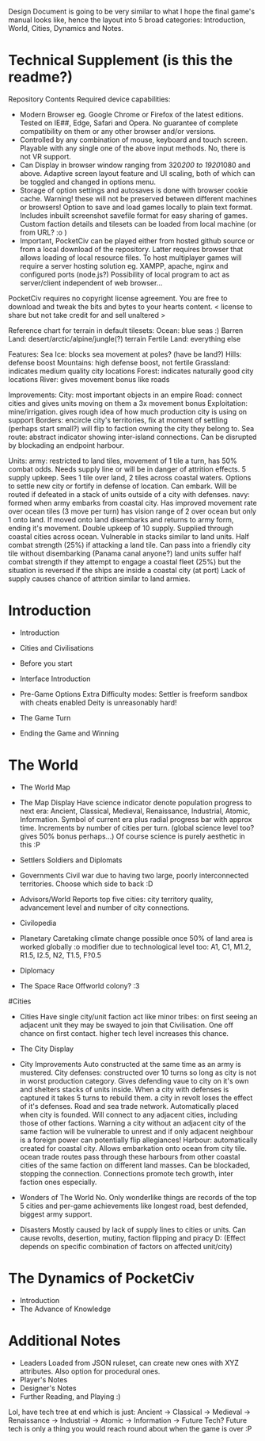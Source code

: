 Design Document is going to be very similar to what I hope the final game's manual looks like, hence the layout into 5 broad categories: Introduction, World, Cities, Dynamics and Notes.

# Technical Supplement (is this the readme?)
Repository Contents
Required device capabilities:
* Modern Browser eg. Google Chrome or Firefox of the latest editions.
Tested on IE##, Edge, Safari and Opera. No guarantee of complete compatibility on them or any other browser and/or versions.
* Controlled by any combination of mouse, keyboard and touch screen. Playable with any single one of the above input methods. No, there is not VR support.
* Can Display in browser window ranging from 320*200 to 1920*1080 and above. Adaptive screen layout feature and UI scaling, both of which can be toggled and changed in options menu.
* Storage of option settings and autosaves is done with browser cookie cache. Warning! these will not be preserved between different machines or browsers! Option to save and load games locally to plain text format. Includes inbuilt screenshot savefile format for easy sharing of games. Custom faction details and tilesets can be loaded from local machine (or from URL? :o )
* Important, PocketCiv can be played either from hosted github source or from a local download of the repository. Latter requires browser that allows loading of local resource files. To host multiplayer games will require a server hosting solution eg. XAMPP, apache, nginx and configured ports (node.js?) Possibility of local program to act as server/client independent of web browser...

PocketCiv requires no copyright license agreement. You are free to download and tweak the bits and bytes to your hearts content. < license to share but not take credit for and sell unaltered >

Reference chart for terrain in default tilesets:
Ocean: blue seas :)
Barren Land: desert/arctic/alpine/jungle(?) terrain
Fertile Land: everything else

Features:
Sea Ice: blocks sea movement at poles? (have be land?)
Hills: defense boost
Mountains: high defense boost, not fertile
Grassland: indicates medium quality city locations
Forest: indicates naturally good city locations
River: gives movement bonus like roads

Improvements:
City: most important objects in an empire
Road: connect cities and gives units moving on them a 3x movement bonus
Exploitation: mine/irrigation. gives rough idea of how much production city is using on support
Borders: encircle city's territories, fix at moment of settling (perhaps start small?) will flip to faction owning the city they belong to.
Sea route: abstract indicator showing inter-island connections. Can be disrupted by blockading an endpoint harbour.

Units:
army: restricted to land tiles, movement of 1 tile a turn, has 50% combat odds. Needs supply line or will be in danger of attrition effects. 5 supply upkeep. Sees 1 tile over land, 2 tiles across coastal waters. Options to settle new city or fortify in defense of location. Can embark. Will be routed if defeated in a stack of units outside of a city with defenses.
navy: formed when army embarks from coastal city. Has improved movement rate over ocean tiles (3 move per turn) has vision range of 2 over ocean but only 1 onto land. If moved onto land disembarks and returns to army form, ending it's movement. Double upkeep of 10 supply. Supplied through coastal cities across ocean. Vulnerable in stacks similar to land units. Half combat strength (25%) if attacking a land tile. Can pass into a friendly city tile without disembarking (Panama canal anyone?) land units suffer half combat strength if they attempt to engage a coastal fleet (25%) but the situation is reversed if the ships are inside a coastal city (at port) Lack of supply causes chance of attrition similar to land armies.

# Introduction
* Introduction
* Cities and Civilisations
* Before you start
* Interface Introduction
* Pre-Game Options
Extra Difficulty modes:
Settler is freeform sandbox with cheats enabled
Deity is unreasonably hard!

* The Game Turn
* Ending the Game and Winning

# The World
* The World Map
* The Map Display
Have science indicator denote population progress to next era:
Ancient, Classical, Medieval, Renaissance, Industrial, Atomic, Information.
Symbol of current era plus radial progress bar with approx time.
Increments by number of cities per turn. (global science level too? gives 50% bonus perhaps...) Of course science is purely aesthetic in this :P
* Settlers Soldiers and Diplomats

* Governments
Civil war due to having two large, poorly interconnected territories. Choose which side to back :D
* Advisors/World Reports
top five cities: city territory quality, advancement level and number of city connections.
* Civilopedia
* Planetary Caretaking
climate change possible once 50% of land area is worked globally :o modifier due to technological level too: A1, C1, M1.2, R1.5, I2.5, N2, T1.5, F?0.5
* Diplomacy
* The Space Race
Offworld colony? :3

#Cities
* Cities
Have single city/unit faction act like minor tribes: on first seeing an adjacent unit they may be swayed to join that Civilisation. One off chance on first contact. higher tech level increases this chance.

* The City Display
* City Improvements
Auto constructed at the same time as an army is mustered.
City defenses: constructed over 10 turns so long as city is not in worst production category. Gives defending vaue to city on it's own and shelters stacks of units inside. When a city with defenses is captured it takes 5 turns to rebuild them. a city in revolt loses the effect of it's defenses.
Road and sea trade network. Automatically placed when city is founded. Will connect to any adjacent cities, including those of other factions. Warning a city without an adjacent city of the same faction will be vulnerable to unrest and if only adjacent neighbour is a foreign power can potentially flip allegiances!
Harbour: automatically created for coastal city. Allows embarkation onto ocean from city tile. ocean trade routes pass through these harbours from other coastal cities of the same faction on different land masses. Can be blockaded, stopping the connection.
Connections promote tech growth, inter faction ones especially.

* Wonders of The World
No. Only wonderlike things are records of the top 5 cities and per-game achievements like longest road, best defended, biggest army support.

* Disasters
Mostly caused by lack of supply lines to cities or units. Can cause revolts, desertion, mutiny, faction flipping and piracy D: (Effect depends on specific combination of factors on affected unit/city)

# The Dynamics of PocketCiv
* Introduction
* The Advance of Knowledge

# Additional Notes
* Leaders
Loaded from JSON ruleset, can create new ones with XYZ attributes. Also option for procedural ones.
* Player's Notes
* Designer's Notes
* Further Reading, and Playing :)

Lol, have tech tree at end which is just:
Ancient -> Classical -> Medieval -> Renaissance -> Industrial -> Atomic -> Information -> Future Tech?
Future tech is only a thing you would reach round about when the game is over :P
